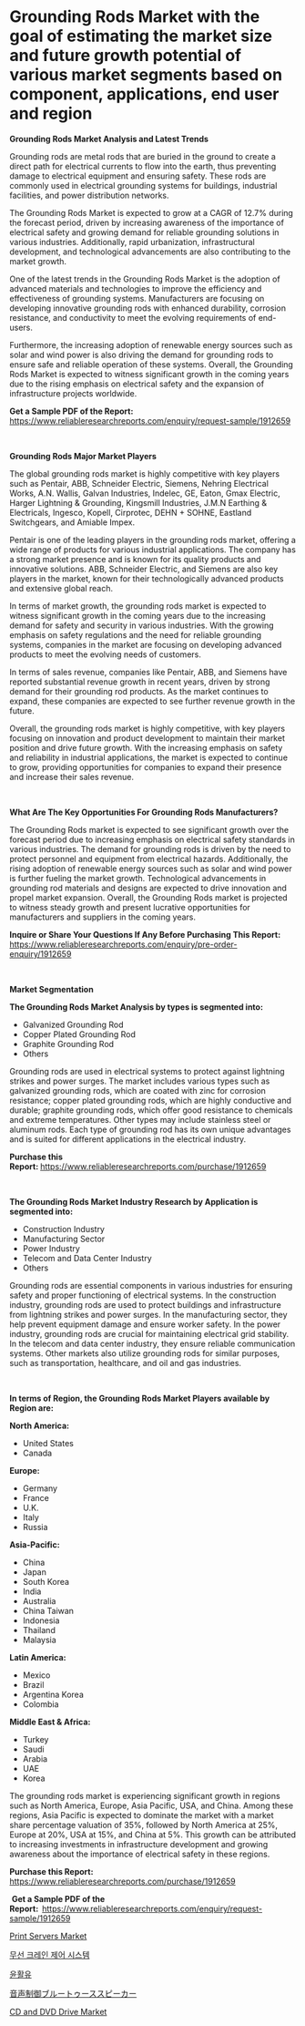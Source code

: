 <p><h1>Grounding Rods Market with the goal of estimating the market size and future growth potential of various market segments based on component, applications, end user and region</h1></p><p><strong>Grounding Rods Market Analysis and Latest Trends</strong></p>
<p><p>Grounding rods are metal rods that are buried in the ground to create a direct path for electrical currents to flow into the earth, thus preventing damage to electrical equipment and ensuring safety. These rods are commonly used in electrical grounding systems for buildings, industrial facilities, and power distribution networks.</p><p>The Grounding Rods Market is expected to grow at a CAGR of 12.7% during the forecast period, driven by increasing awareness of the importance of electrical safety and growing demand for reliable grounding solutions in various industries. Additionally, rapid urbanization, infrastructural development, and technological advancements are also contributing to the market growth.</p><p>One of the latest trends in the Grounding Rods Market is the adoption of advanced materials and technologies to improve the efficiency and effectiveness of grounding systems. Manufacturers are focusing on developing innovative grounding rods with enhanced durability, corrosion resistance, and conductivity to meet the evolving requirements of end-users.</p><p>Furthermore, the increasing adoption of renewable energy sources such as solar and wind power is also driving the demand for grounding rods to ensure safe and reliable operation of these systems. Overall, the Grounding Rods Market is expected to witness significant growth in the coming years due to the rising emphasis on electrical safety and the expansion of infrastructure projects worldwide.</p></p>
<p><strong>Get a Sample PDF of the Report:&nbsp;</strong> <a href="https://www.reliableresearchreports.com/enquiry/request-sample/1912659">https://www.reliableresearchreports.com/enquiry/request-sample/1912659</a></p>
<p>&nbsp;</p>
<p><strong>Grounding Rods Major Market Players</strong></p>
<p><p>The global grounding rods market is highly competitive with key players such as Pentair, ABB, Schneider Electric, Siemens, Nehring Electrical Works, A.N. Wallis, Galvan Industries, Indelec, GE, Eaton, Gmax Electric, Harger Lightning & Grounding, Kingsmill Industries, J.M.N Earthing & Electricals, Ingesco, Kopell, Cirprotec, DEHN + SOHNE, Eastland Switchgears, and Amiable Impex.</p><p>Pentair is one of the leading players in the grounding rods market, offering a wide range of products for various industrial applications. The company has a strong market presence and is known for its quality products and innovative solutions. ABB, Schneider Electric, and Siemens are also key players in the market, known for their technologically advanced products and extensive global reach.</p><p>In terms of market growth, the grounding rods market is expected to witness significant growth in the coming years due to the increasing demand for safety and security in various industries. With the growing emphasis on safety regulations and the need for reliable grounding systems, companies in the market are focusing on developing advanced products to meet the evolving needs of customers.</p><p>In terms of sales revenue, companies like Pentair, ABB, and Siemens have reported substantial revenue growth in recent years, driven by strong demand for their grounding rod products. As the market continues to expand, these companies are expected to see further revenue growth in the future.</p><p>Overall, the grounding rods market is highly competitive, with key players focusing on innovation and product development to maintain their market position and drive future growth. With the increasing emphasis on safety and reliability in industrial applications, the market is expected to continue to grow, providing opportunities for companies to expand their presence and increase their sales revenue.</p></p>
<p>&nbsp;</p>
<p><strong>What Are The Key Opportunities For Grounding Rods Manufacturers?</strong></p>
<p><p>The Grounding Rods market is expected to see significant growth over the forecast period due to increasing emphasis on electrical safety standards in various industries. The demand for grounding rods is driven by the need to protect personnel and equipment from electrical hazards. Additionally, the rising adoption of renewable energy sources such as solar and wind power is further fueling the market growth. Technological advancements in grounding rod materials and designs are expected to drive innovation and propel market expansion. Overall, the Grounding Rods market is projected to witness steady growth and present lucrative opportunities for manufacturers and suppliers in the coming years.</p></p>
<p><strong>Inquire or Share Your Questions If Any Before Purchasing This Report:</strong> <a href="https://www.reliableresearchreports.com/enquiry/pre-order-enquiry/1912659">https://www.reliableresearchreports.com/enquiry/pre-order-enquiry/1912659</a></p>
<p>&nbsp;</p>
<p><strong>Market Segmentation</strong></p>
<p><strong>The Grounding Rods Market Analysis by types is segmented into:</strong></p>
<p><ul><li>Galvanized Grounding Rod</li><li>Copper Plated Grounding Rod</li><li>Graphite Grounding Rod</li><li>Others</li></ul></p>
<p><p>Grounding rods are used in electrical systems to protect against lightning strikes and power surges. The market includes various types such as galvanized grounding rods, which are coated with zinc for corrosion resistance; copper plated grounding rods, which are highly conductive and durable; graphite grounding rods, which offer good resistance to chemicals and extreme temperatures. Other types may include stainless steel or aluminum rods. Each type of grounding rod has its own unique advantages and is suited for different applications in the electrical industry.</p></p>
<p><strong>Purchase this Report:&nbsp;</strong><a href="https://www.reliableresearchreports.com/purchase/1912659">https://www.reliableresearchreports.com/purchase/1912659</a></p>
<p>&nbsp;</p>
<p><strong>The Grounding Rods Market Industry Research by Application is segmented into:</strong></p>
<p><ul><li>Construction Industry</li><li>Manufacturing Sector</li><li>Power Industry</li><li>Telecom and Data Center Industry</li><li>Others</li></ul></p>
<p><p>Grounding rods are essential components in various industries for ensuring safety and proper functioning of electrical systems. In the construction industry, grounding rods are used to protect buildings and infrastructure from lightning strikes and power surges. In the manufacturing sector, they help prevent equipment damage and ensure worker safety. In the power industry, grounding rods are crucial for maintaining electrical grid stability. In the telecom and data center industry, they ensure reliable communication systems. Other markets also utilize grounding rods for similar purposes, such as transportation, healthcare, and oil and gas industries.</p></p>
<p>&nbsp;</p>
<p><strong>In terms of Region, the Grounding Rods Market Players available by Region are:</strong></p>
<p>
    <p> <strong> North America: </strong>
        <ul>
            <li>United States</li>
            <li>Canada</li>
        </ul>
        </p> 
    <p> <strong> Europe: </strong>
        <ul>
            <li>Germany</li>
            <li>France</li>
            <li>U.K.</li>
            <li>Italy</li>
            <li>Russia</li>
        </ul>
        </p> 
    <p> <strong> Asia-Pacific: </strong>
        <ul>
            <li>China</li>
            <li>Japan</li>
            <li>South Korea</li>
            <li>India</li>
            <li>Australia</li>
            <li>China Taiwan</li>
            <li>Indonesia</li>
            <li>Thailand</li>
            <li>Malaysia</li>
        </ul>
        </p> 
    <p> <strong> Latin America: </strong>
        <ul>
            <li>Mexico</li>
            <li>Brazil</li>
            <li>Argentina Korea</li>
            <li>Colombia</li>
        </ul>
        </p> 
    <p> <strong> Middle East & Africa: </strong>
        <ul>
            <li>Turkey</li>
            <li>Saudi</li>
            <li>Arabia</li>
            <li>UAE</li>
            <li>Korea</li>
        </ul>
    </p>
    </p>
<p><p>The grounding rods market is experiencing significant growth in regions such as North America, Europe, Asia Pacific, USA, and China. Among these regions, Asia Pacific is expected to dominate the market with a market share percentage valuation of 35%, followed by North America at 25%, Europe at 20%, USA at 15%, and China at 5%. This growth can be attributed to increasing investments in infrastructure development and growing awareness about the importance of electrical safety in these regions.</p></p>
<p><strong>Purchase this Report: </strong><a href="https://www.reliableresearchreports.com/purchase/1912659">https://www.reliableresearchreports.com/purchase/1912659</a></p>
<p>&nbsp;<strong>Get a Sample PDF of the Report:&nbsp;&nbsp;</strong><a href="https://www.reliableresearchreports.com/enquiry/request-sample/1912659">https://www.reliableresearchreports.com/enquiry/request-sample/1912659</a></p>
<p><strong></strong></p>
<p><p><a href="https://github.com/Whitneyboyettebo9kiw7yr13/Market-Research-Report-List-1/blob/main/print-servers-market.md">Print Servers Market</a></p><p><a href="https://github.com/vsn7qpua81q/Market-Research-Report-List-1/blob/main/809008811040.md">무선 크레인 제어 시스템</a></p><p><a href="https://github.com/trmesnao7959541/Market-Research-Report-List-1/blob/main/884643711039.md">윤활유</a></p><p><a href="https://github.com/adcxff01450218/Market-Research-Report-List-1/blob/main/506995311865.md">音声制御ブルートゥーススピーカー</a></p><p><a href="https://github.com/sonuprakash1/Market-Research-Report-List-2/blob/main/cd-and-dvd-drive-market.md">CD and DVD Drive Market</a></p></p>